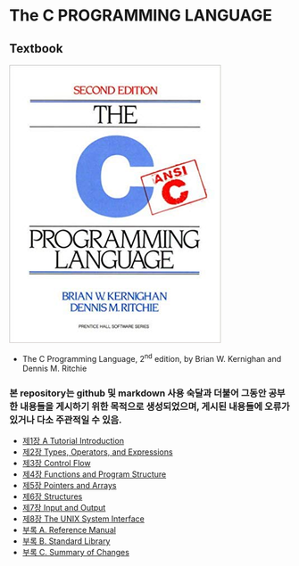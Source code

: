 # The C PROGRAMMING LANGUAGE

## Textbook

![cover](./cover.jpg?raw=true)

* The C Programming Language, 2<sup>nd</sup> edition, by Brian W. Kernighan and Dennis M. Ritchie

### 본 repository는 github 및 markdown 사용 숙달과 더불어 그동안 공부한 내용들을 게시하기 위한 목적으로 생성되었으며, 게시된 내용들에 오류가 있거나 다소 주관적일 수 있음.<br>
*   [제1장 A Tutorial Introduction](./chapter1)<br>
*   [제2장 Types, Operators, and Expressions](./chapter2)<br>
*   [제3장 Control Flow](./chapter3)<br>
*   [제4장 Functions and Program Structure](./chapter4)<br>
*   [제5장 Pointers and Arrays](./chapter5)<br>
*   [제6장 Structures](./chapter6)<br>
*   [제7장 Input and Output](./chapter7)<br>
*   [제8장 The UNIX System Interface](./chapter8)<br>
*   [부록 A. Reference Manual](./referenceA)<br>
*   [부록 B. Standard Library](./referenceB)<br>
*   [부록 C. Summary of Changes](./referenceC)<br>
